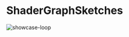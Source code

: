 # ShaderGraphSketches

![showcase-loop](https://user-images.githubusercontent.com/1482297/37191945-fa19b47a-23a5-11e8-8088-bae4617780db.gif)
